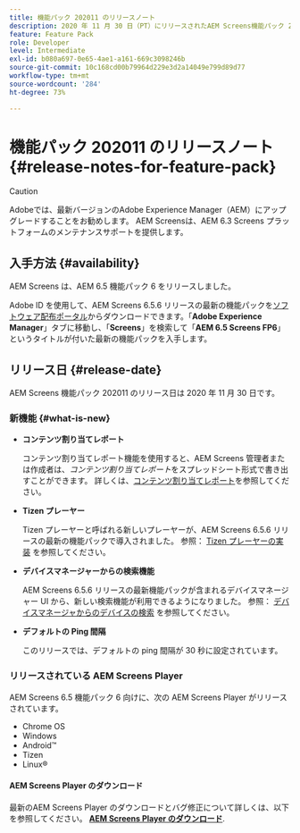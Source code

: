 ```yaml
---
title: 機能パック 202011 のリリースノート
description: 2020 年 11 月 30 日（PT）にリリースされたAEM Screens機能パック 202011 について説明します。
feature: Feature Pack
role: Developer
level: Intermediate
exl-id: b080a697-0e65-4ae1-a161-669c3098246b
source-git-commit: 10c168cd00b79964d229e3d2a14049e799d89d77
workflow-type: tm+mt
source-wordcount: '284'
ht-degree: 73%

---
```


# 機能パック 202011 のリリースノート {#release-notes-for-feature-pack}

>[!CAUTION]
>Adobeでは、最新バージョンのAdobe Experience Manager（AEM）にアップグレードすることをお勧めします。 AEM Screensは、AEM 6.3 Screens プラットフォームのメンテナンスサポートを提供します。

## 入手方法 {#availability}

AEM Screens は、AEM 6.5 機能パック 6 をリリースしました。

Adobe ID を使用して、AEM Screens 6.5.6 リリースの最新の機能パックを[ソフトウェア配布ポータル](https://experience.adobe.com/#/downloads/content/software-distribution/en/aem.html)からダウンロードできます。「**Adobe Experience Manager**」タブに移動し、「**Screens**」を検索して「**AEM 6.5 Screens FP6**」というタイトルが付いた最新の機能パックを入手します。

## リリース日 {#release-date}

AEM Screens 機能パック 202011 のリリース日は 2020 年 11 月 30 日です。

### 新機能 {#what-is-new}

* **コンテンツ割り当てレポート**

  コンテンツ割り当てレポート機能を使用すると、AEM Screens 管理者または作成者は、*コンテンツ割り当てレポート*をスプレッドシート形式で書き出すことができます。
詳しくは、[コンテンツ割り当てレポート](/help/user-guide/content-assignment-report.md)を参照してください。


* **Tizen プレーヤー**

  Tizen プレーヤーと呼ばれる新しいプレーヤーが、AEM Screens 6.5.6 リリースの最新の機能パックで導入されました。
参照： [Tizen プレーヤーの実装](/help/user-guide/tizen-player.md) を参照してください。

* **デバイスマネージャーからの検索機能**

  AEM Screens 6.5.6 リリースの最新機能パックが含まれるデバイスマネージャー UI から、新しい検索機能が利用できるようになりました。
参照： [デバイスマネージャからのデバイスの検索](/help/user-guide/device-registration.md#search-device) を参照してください。

* **デフォルトの Ping 間隔**

  このリリースでは、デフォルトの ping 間隔が 30 秒に設定されています。

### リリースされている AEM Screens Player

AEM Screens 6.5 機能パック 6 向けに、次の AEM Screens Player がリリースされています。

* Chrome OS
* Windows
* Android™
* Tizen
* Linux®

#### AEM Screens Player のダウンロード 

最新のAEM Screens Player のダウンロードとバグ修正について詳しくは、以下を参照してください。 **[AEM Screens Player のダウンロード](https://download.macromedia.com/screens/index.html)**.
